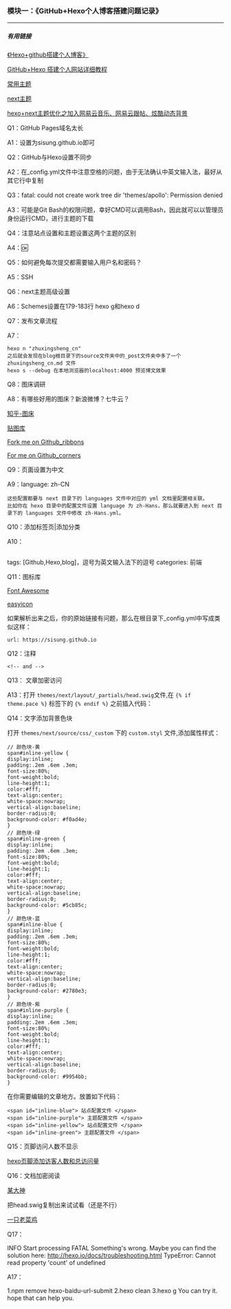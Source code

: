 ### 模块一：《GitHub+Hexo个人博客搭建问题记录》

___

##### 有用链接

[《Hexo+github搭建个人博客》](http://www.cnblogs.com/dantefung/p/d8c48ba8030bcab7cfc364d423186fee.html)

[GitHub+Hexo 搭建个人网站详细教程](https://zhuanlan.zhihu.com/p/26625249)

[常用主题](https://github.com/hexojs/hexo/wiki/Themes)

[next主题](https://github.com/theme-next/hexo-theme-next)

[hexo+next主题优化之加入网易云音乐、网易云跟帖、炫酷动态背景](https://blog.csdn.net/sunshine940326/article/details/69933696)

Q1：GitHub Pages域名太长

A1：设置为sisung.github.io即可

Q2：GitHub与Hexo设置不同步

A2：在_config.yml文件中注意空格的问题，由于无法确认中英文输入法，最好从其它行中复制

Q3：fatal: could not create work tree dir 'themes/apollo': Permission denied

A3：可能是Git Bash的权限问题，幸好CMD可以调用Bash，因此就可以以管理员身份运行CMD，进行主题的下载

Q4：注意站点设置和主题设置这两个主题的区别

A4：:ok:

Q5：如何避免每次提交都需要输入用户名和密码？

A5：SSH

Q6：next主题高级设置

A6：Schemes设置在179-183行	hexo g和hexo d

Q7：发布文章流程

A7：

```
hexo n "zhuxingsheng_cn"
之后就会发现在blog根目录下的source文件夹中的_post文件夹中多了一个zhuxingsheng_cn.md 文件
hexo s --debug 在本地浏览器的localhost:4000 预览博文效果
```

Q8：图床调研

A8：有哪些好用的图床？新浪微博？七牛云？

[知乎-图床](https://www.zhihu.com/search?type=content&q=图床)

[贴图库](http://www.tietuku.com/upload)

[Fork me on Github_ribbons](https://github.blog/2008-12-19-github-ribbons/)

[For me on Github_corners](http://tholman.com/github-corners/)

Q9：页面设置为中文

A9：language: zh-CN

```
这些配置都要与 next 目录下的 languages 文件中对应的 yml 文档里配置相关联。
比如你在 hexo 目录中的配置文件设置 language 为 zh-Hans，那么就要进入到 next 目录下的 languages 文件中修改 zh-Hans.yml。
```

Q10：添加标签页|添加分类

A10：

```

```



tags: [Github,Hexo,blog]，逗号为英文输入法下的逗号
categories: 前端

Q11：图标库

[Font Awesome](http://fontawesome.dashgame.com/)

[easyicon](https://www.easyicon.net/)

如果解析出来之后，你的原始链接有问题，那么在根目录下_config.yml中写成类似这样：

`url: https://sisung.github.io`

Q12：注释

`<!-- and -->`



Q13： 文章加密访问

A13：打开 `themes/next/layout/_partials/head.swig`文件,在 `{% if theme.pace %}` 标签下的 `{% endif %}` 之前插入代码：

Q14：文字添加背景色块

打开 `themes/next/source/css/_custom` 下的 `custom.styl` 文件,添加属性样式：

```
// 颜色块-黄
span#inline-yellow {
display:inline;
padding:.2em .6em .3em;
font-size:80%;
font-weight:bold;
line-height:1;
color:#fff;
text-align:center;
white-space:nowrap;
vertical-align:baseline;
border-radius:0;
background-color: #f0ad4e;
}
// 颜色块-绿
span#inline-green {
display:inline;
padding:.2em .6em .3em;
font-size:80%;
font-weight:bold;
line-height:1;
color:#fff;
text-align:center;
white-space:nowrap;
vertical-align:baseline;
border-radius:0;
background-color: #5cb85c;
}
// 颜色块-蓝
span#inline-blue {
display:inline;
padding:.2em .6em .3em;
font-size:80%;
font-weight:bold;
line-height:1;
color:#fff;
text-align:center;
white-space:nowrap;
vertical-align:baseline;
border-radius:0;
background-color: #2780e3;
}
// 颜色块-紫
span#inline-purple {
display:inline;
padding:.2em .6em .3em;
font-size:80%;
font-weight:bold;
line-height:1;
color:#fff;
text-align:center;
white-space:nowrap;
vertical-align:baseline;
border-radius:0;
background-color: #9954bb;
}
```

在你需要编辑的文章地方。放置如下代码：

```text
<span id="inline-blue"> 站点配置文件 </span>
<span id="inline-purple"> 主题配置文件 </span>
<span id="inline-yellow"> 站点配置文件 </span>
<span id="inline-green"> 主题配置文件 </span>
```

Q15：页脚访问人数不显示

[hexo页脚添加访客人数和总访问量](https://www.jianshu.com/p/c311d31265e0)

Q16：文档加密阅读

[某大神](https://lewky.cn/posts/15308.html)

把head.swig复制出来试试看（还是不行）

[一只老菜鸡](https://www.lee1224.com/bdseo/)

Q17：

INFO  Start processing
FATAL Something's wrong. Maybe you can find the solution here: http://hexo.io/docs/troubleshooting.html
TypeError: Cannot read property 'count' of undefined

A17：

1.npm remove hexo-baidu-url-submit
2.hexo clean
3.hexo g
You can try it.
hope that can help you.

